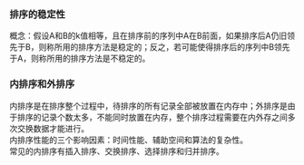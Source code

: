 ### 排序的稳定性
概念：假设A和B的k值相等，且在排序前的序列中A在B前面，如果排序后A仍旧领先于B，则称所用的排序方法是稳定的；反之，若可能使得排序后的序列中B领先于A，则称所用的排序方法是不稳定的。
### 内排序和外排序
内排序是在排序整个过程中，待排序的所有记录全部被放置在内存中；外排序是由于排序的记录个数太多，不能同时放置在内存，整个排序过程需要在内外存之间多次交换数据才能进行。
<br>
内排序性能的三个影响因素：时间性能、辅助空间和算法的复杂性。
<br>
常见的内排序有插入排序、交换排序、选择排序和归并排序。
